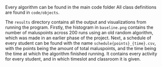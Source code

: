 Every algorithm can be found in the main code folder
All class definitions are found in `code/objects`.

The `results` directory contains all the output and visualizations from running the program. Firstly, the histogram
in `baseline.png` contains the number of maluspoints across 200 runs using an old random algorithm, which was made
in an earlier phase of the project. Next, a schedule of every student can be found with the name
`schedule{points}_{time}.csv`, with the points being the amount of total maluspoints, and the time being the time
at which the algorithm finished running. It contains every activity for every student, and in which timeslot and classroom it is given. 

